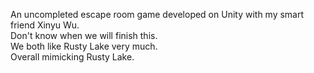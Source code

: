 An uncompleted escape room game developed on Unity with my smart friend Xinyu Wu.  
Don't know when we will finish this.  
We both like Rusty Lake very much.  
Overall mimicking Rusty Lake.
